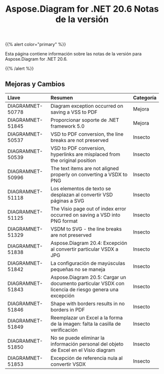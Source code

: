 ﻿---
title: Aspose.Diagram for .NET 20.6 Notas de la versión
type: docs
weight: 20
url: /es/net/aspose-diagram-for-net-20-6-release-notes/
---
{{% alert color="primary" %}} 

Esta página contiene información sobre las notas de la versión para Aspose.Diagram for .NET 20.6.

{{% /alert %}} 
## **Mejoras y Cambios**

|**Llave**|**Resumen**|**Categoría**|
|:- |:- |:- |
|DIAGRAMNET-50778|Diagram exception occurred on saving a VSS to PDF|Mejora|
|DIAGRAMNET-51845|Proporcionar soporte de .NET framework 5.0|Mejora|
|DIAGRAMNET-50537|VSD to PDF conversion, the line breaks are not preserved|Insecto|
|DIAGRAMNET-50539|VSD to PDF conversion, hyperlinks are misplaced from the original position|Insecto|
|DIAGRAMNET-50996|The text items are not aligned properly on converting a VSDX to PNG|Insecto|
|DIAGRAMNET-51118|Los elementos de texto se desplazan al convertir VSD páginas a SVG|Insecto|
|DIAGRAMNET-51125|The Visio page out of index error occurred on saving a VSD into PNG format|Insecto|
|DIAGRAMNET-51329|VSDM to SVG - the line breaks are not preserved|Insecto|
|DIAGRAMNET-51838|Aspose.Diagram 20.4: Excepción al convertir particular VSDX a JPG|Insecto|
|DIAGRAMNET-51842|La configuración de mayúsculas pequeñas no se maneja|Insecto|
|DIAGRAMNET-51843|Aspose.Diagram 20.5: Cargar un documento particular VSDX con licencia de riesgo genera una excepción|Insecto|
|DIAGRAMNET-51846|Shape with borders results in no borders in PDF|Insecto|
|DIAGRAMNET-51849|Reemplazar un Excel a la forma de la imagen: falta la casilla de verificación|Insecto|
|DIAGRAMNET-51850|No se puede eliminar la información personal del objeto de Excel en el Visio diagram|Insecto|
|DIAGRAMNET-51853|Excepción de referencia nula al convertir VSDX|Insecto|




